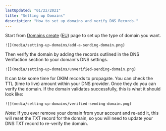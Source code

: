 ```yaml
---
lastUpdated: "01/22/2021"
title: "Setting up Domains"
description: "How to set up domains and verify DNS Records."
---
```


Start from [Domains create](https://app.sparkpost.com/domains/create) ([EU](https://app.eu.sparkpost.com/domains/create)) page to set up the type of domain you want.

    ![](media/setting-up-domains/add-a-sending-domain.png)


Then verify the domain by adding the records outlined in the DNS Verifaction section to your domain's DNS settings.

    ![](media/setting-up-domains/unverified-sending-domain.png)


 It can take some time for DKIM records to propagate. You can check the TTL (time to live) amount within your DNS provider. Once they do you can verify the domain. If the domain validates successfully, this is what it should look like:

    ![](media/setting-up-domains/verified-sending-domain.png)

*Note:* If you ever remove your domain from your account and re-add it, this will reset the TXT record for the domain, so you will need to update your DNS TXT record to re-verify the domain.
